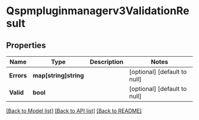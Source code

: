 # Qspmpluginmanagerv3ValidationResult

## Properties
Name | Type | Description | Notes
------------ | ------------- | ------------- | -------------
**Errors** | **map[string]string** |  | [optional] [default to null]
**Valid** | **bool** |  | [optional] [default to null]

[[Back to Model list]](../README.md#documentation-for-models) [[Back to API list]](../README.md#documentation-for-api-endpoints) [[Back to README]](../README.md)

